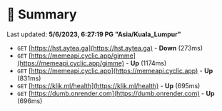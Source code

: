 # 📖 Summary
Last updated: **5/6/2023, 6:27:19 PG "Asia/Kuala_Lumpur"**

- `GET` [https://hst.aytea.ga](https://hst.aytea.ga) - **Down** (273ms)
- `GET` [https://memeapi.cyclic.app/gimme](https://memeapi.cyclic.app/gimme) - **Up** (1174ms)
- `GET` [https://memeapi.cyclic.app](https://memeapi.cyclic.app) - **Up** (831ms)
- `GET` [https://klik.ml/health](https://klik.ml/health) - **Up** (695ms)
- `GET` [https://dumb.onrender.com](https://dumb.onrender.com) - **Up** (696ms)
